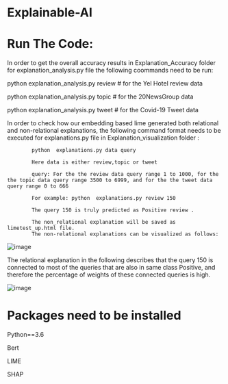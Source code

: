 # Explainable-AI

# Run The Code:

In order to get the overall accuracy results in Explanation_Accuracy folder  for explanation_analysis.py file the following coommands need to be run:

python explanation_analysis.py review # for the Yel Hotel review data

python explanation_analysis.py topic # for the 20NewsGroup data

python explanation_analysis.py tweet #  for the Covid-19 Tweet data






In order to check how our embedding based lime  generated both relational and non-relational explanations, the following command format needs to be executed
for explanations.py file in Explanation_visualization folder :


            python  explanations.py data query
            
            Here data is either review,topic or tweet
            
            query: For the the review data query range 1 to 1000, for the the topic data query range 3500 to 6999, and for the the tweet data query range 0 to 666
            
            For example: python  explanations.py review 150
            
            The query 150 is truly predicted as Positive review .
            
            The non_relational explanation will be saved as limetest_up.html file. 
            The non-relational explanations can be visualized as follows:
            
  
  ![image](https://user-images.githubusercontent.com/25291998/139792984-1ebe10d8-28c6-4ba2-930a-8f81e36faf43.png)


            
            
            
  The relational explanation in the following describes that the query 150 is connected to most of the queries that are also in same class Positive, 
  and therefore the percentage of weights of these connected queries is high.
  
  
  ![image](https://user-images.githubusercontent.com/25291998/139793091-96167b4b-6f0d-4750-a76d-3c40b6482aaf.png)


            

            
            
# Packages need to be installed

Python==3.6

Bert

LIME

SHAP
